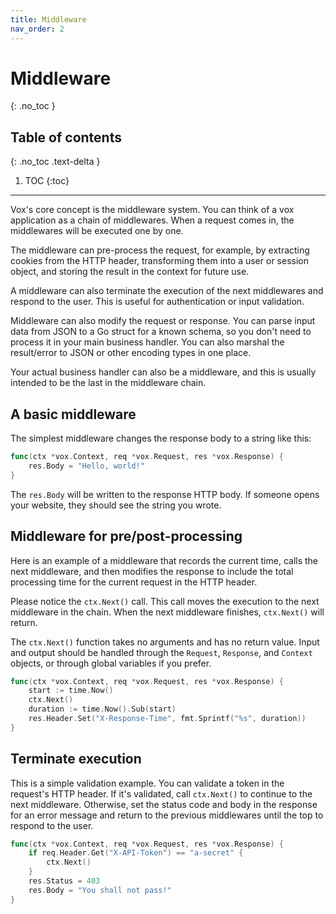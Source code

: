```yaml
---
title: Middleware
nav_order: 2
---
```


# Middleware
{: .no_toc }

## Table of contents
{: .no_toc .text-delta }

1. TOC
{:toc}

---

Vox's core concept is the middleware system. You can think of a vox application as a chain of middlewares. When a request comes in, the middlewares will be executed one by one.

The middleware can pre-process the request, for example, by extracting cookies from the HTTP header, transforming them into a user or session object, and storing the result in the context for future use.

A middleware can also terminate the execution of the next middlewares and respond to the user. This is useful for authentication or input validation.

Middleware can also modify the request or response. You can parse input data from JSON to a Go struct for a known schema, so you don't need to process it in your main business handler. You can also marshal the result/error to JSON or other encoding types in one place.

Your actual business handler can also be a middleware, and this is usually intended to be the last in the middleware chain.

## A basic middleware

The simplest middleware changes the response body to a string like this:

```go
func(ctx *vox.Context, req *vox.Request, res *vox.Response) {
    res.Body = "Hello, world!"
}
```

The `res.Body` will be written to the response HTTP body. If someone opens your website, they should see the string you wrote.

## Middleware for pre/post-processing

Here is an example of a middleware that records the current time, calls the next middleware, and then modifies the response to include the total processing time for the current request in the HTTP header.

Please notice the `ctx.Next()` call. This call moves the execution to the next middleware in the chain. When the next middleware finishes, `ctx.Next()` will return.

The `ctx.Next()` function takes no arguments and has no return value. Input and output should be handled through the `Request`, `Response`, and `Context` objects, or through global variables if you prefer.

```go
func(ctx *vox.Context, req *vox.Request, res *vox.Response) {
    start := time.Now()
    ctx.Next()
    duration := time.Now().Sub(start)
    res.Header.Set("X-Response-Time", fmt.Sprintf("%s", duration))
}
```

## Terminate execution

This is a simple validation example. You can validate a token in the request's HTTP header. If it's validated, call `ctx.Next()` to continue to the next middleware. Otherwise, set the status code and body in the response for an error message and return to the previous middlewares until the top to respond to the user.

```go
func(ctx *vox.Context, req *vox.Request, res *vox.Response) {
    if req.Header.Get("X-API-Token") == "a-secret" {
        ctx.Next()
    }
    res.Status = 403
    res.Body = "You shall not pass!"
}
```

